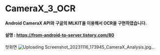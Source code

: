 # CameraX_3_OCR

#### Android CameraX API와 구글의 MLKIT을 이용해서 OCR을 구현하였습니다. 

#### 설명 : https://from-android-to-server.tistory.com/80

첫화면 
![Uploading Screenshot_20231116_173945_CameraX_Analysis.jpg…]()
